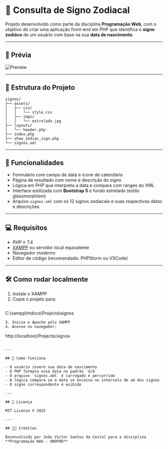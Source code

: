 # 🔮 Consulta de Signo Zodiacal

Projeto desenvolvido como parte da disciplina **Programação Web**, com o objetivo de criar uma aplicação front-end em PHP que identifica o **signo zodiáco** de um usuário com base na sua **data de nascimento**.

---

## 📸 Prévia

![Preview](assets/imgs/preview.jpg)

---

## 🧱 Estrutura do Projeto

```
signos/
├── assets/
│   ├── css/
│   │   └── style.css
│   ├── imgs/
│   │   └── estrelado.jpg
├── layouts/
│   └── header.php
├── index.php
├── show_zodiac_sign.php
└── signos.xml
```

---

## 🚀 Funcionalidades

- Formulário com campo de data e ícone de calendário
- Página de resultado com nome e descrição do signo
- Lógica em PHP que interpreta a data e compara com ranges do XML
- Interface estilizada com **Bootstrap 5** e fundo estrelado (estilo glassmorphism)
- Arquivo `signos.xml` com os 12 signos zodiacais e suas respectivas datas e descrições

---

## 💻 Requisitos

- PHP ≥ 7.4
- [XAMPP](https://www.apachefriends.org/index.html) ou servidor local equivalente
- Navegador moderno
- Editor de código (recomendado: PHPStorm ou VSCode)

---

## 🛠️ Como rodar localmente

1. Instale o XAMPP
2. Copie o projeto para:
   ```
C:\xampp\htdocs\Projects\signos
   ```
3. Inicie o Apache pelo XAMPP
4. Acesse no navegador:
   ```
http://localhost/Projects/signos
   ```

---

## 🧠 Como funciona

- O usuário insere sua data de nascimento
- O PHP formata essa data no padrão `d/m`
- O arquivo `signos.xml` é carregado e percorrido
- A lógica compara se a data se encaixa no intervalo de um dos signos
- O signo correspondente é exibido

---

## 📄 Licença

MIT License © 2025

---

## 👨‍🏫 Créditos

Desenvolvido por João Victor Santos da Costa] para a disciplina **Programação Web - UNOPAR**
